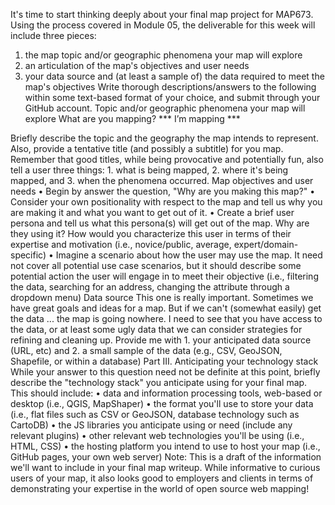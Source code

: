 It's time to start thinking deeply about your final map project for MAP673. Using the process covered in Module 05, the deliverable for this week will include three pieces:
1.	the map topic and/or geographic phenomena your map will explore
2.	an articulation of the map's objectives and user needs
3.	your data source and (at least a sample of) the data required to meet the map's objectives
Write thorough descriptions/answers to the following within some text-based format of your choice, and submit through your GitHub account.
Topic and/or geographic phenomena your map will explore
What are you mapping? *** I’m mapping ***

Briefly describe the topic and the geography the map intends to represent. Also, provide a tentative title (and possibly a subtitle) for you map. Remember that good titles, while being provocative and potentially fun, also tell a user three things: 1. what is being mapped, 2. where it's being mapped, and 3. when the phenomena occurred.
Map objectives and user needs
•	Begin by answer the question, "Why are you making this map?"
•	Consider your own positionality with respect to the map and tell us why you are making it and what you want to get out of it.
•	Create a brief user persona and tell us what this persona(s) will get out of the map. Why are they using it? How would you characterize this user in terms of their expertise and motivation (i.e., novice/public, average, expert/domain-specific)
•	Imagine a scenario about how the user may use the map. It need not cover all potential use case scenarios, but it should describe some potential action the user will engage in to meet their objective (i.e., filtering the data, searching for an address, changing the attribute through a dropdown menu)
Data source
This one is really important. Sometimes we have great goals and ideas for a map. But if we can't (somewhat easily) get the data ... the map is going nowhere. I need to see that you have access to the data, or at least some ugly data that we can consider strategies for refining and cleaning up.
Provide me with 1. your anticipated data source (URL, etc) and 2. a small sample of the data (e.g., CSV, GeoJSON, Shapefile, or within a database)
Part III. Anticipating your technology stack
While your answer to this question need not be definite at this point, briefly describe the "technology stack" you anticipate using for your final map. This should include:
•	data and information processing tools, web-based or desktop (i.e., QGIS, MapShaper)
•	the format you'll use to store your data (i.e., flat files such as CSV or GeoJSON, database technology such as CartoDB)
•	the JS libraries you anticipate using or need (include any relevant plugins)
•	other relevant web technologies you'll be using (i.e., HTML, CSS)
•	the hosting platform you intend to use to host your map (i.e., GitHub pages, your own web server)
Note: This is a draft of the information we'll want to include in your final map writeup. While informative to curious users of your map, it also looks good to employers and clients in terms of demonstrating your expertise in the world of open source web mapping!

